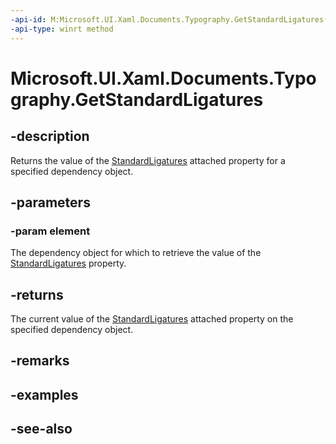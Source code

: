 ```yaml
---
-api-id: M:Microsoft.UI.Xaml.Documents.Typography.GetStandardLigatures(Microsoft.UI.Xaml.DependencyObject)
-api-type: winrt method
---
```


<!-- Method syntax
public bool GetStandardLigatures(Windows.UI.Xaml.DependencyObject element)
-->

# Microsoft.UI.Xaml.Documents.Typography.GetStandardLigatures

## -description
Returns the value of the [StandardLigatures](/windows/winui/api/microsoft.ui.xaml.documents.typography#xaml-attached-properties) attached property for a specified dependency object.

## -parameters
### -param element
The dependency object for which to retrieve the value of the [StandardLigatures](/windows/winui/api/microsoft.ui.xaml.documents.typography#xaml-attached-properties) property.

## -returns
The current value of the [StandardLigatures](/windows/winui/api/microsoft.ui.xaml.documents.typography#xaml-attached-properties) attached property on the specified dependency object.

## -remarks

## -examples

## -see-also
